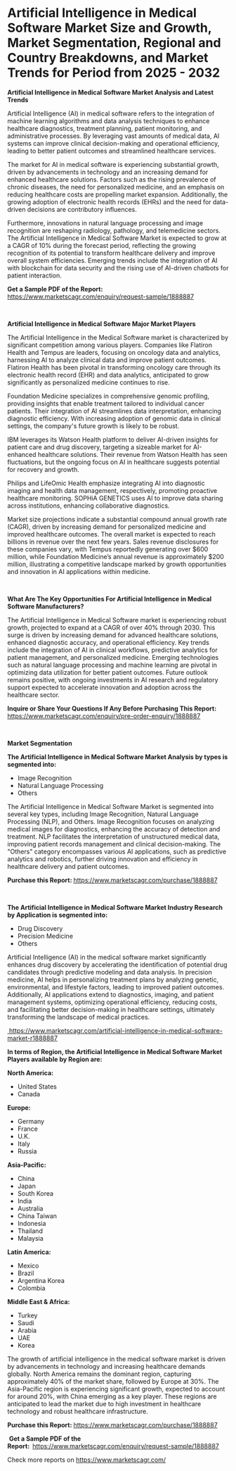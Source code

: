 <p><h1>Artificial Intelligence in Medical Software Market Size and Growth, Market Segmentation, Regional and Country Breakdowns, and Market Trends for Period from 2025 -  2032</h1></p><p><strong>Artificial Intelligence in Medical Software Market Analysis and Latest Trends</strong></p>
<p><p>Artificial Intelligence (AI) in medical software refers to the integration of machine learning algorithms and data analysis techniques to enhance healthcare diagnostics, treatment planning, patient monitoring, and administrative processes. By leveraging vast amounts of medical data, AI systems can improve clinical decision-making and operational efficiency, leading to better patient outcomes and streamlined healthcare services.</p><p>The market for AI in medical software is experiencing substantial growth, driven by advancements in technology and an increasing demand for enhanced healthcare solutions. Factors such as the rising prevalence of chronic diseases, the need for personalized medicine, and an emphasis on reducing healthcare costs are propelling market expansion. Additionally, the growing adoption of electronic health records (EHRs) and the need for data-driven decisions are contributory influences.</p><p>Furthermore, innovations in natural language processing and image recognition are reshaping radiology, pathology, and telemedicine sectors. The Artificial Intelligence in Medical Software Market is expected to grow at a CAGR of 10% during the forecast period, reflecting the growing recognition of its potential to transform healthcare delivery and improve overall system efficiencies. Emerging trends include the integration of AI with blockchain for data security and the rising use of AI-driven chatbots for patient interaction.</p></p>
<p><strong>Get a Sample PDF of the Report:&nbsp;</strong> <a href="https://www.marketscagr.com/enquiry/request-sample/1888887?utm_campaign=2959&utm_medium=2&utm_source=Github&utm_content=ia&utm_term=28032025&utm_id=artificial-intelligence-in-medical-software">https://www.marketscagr.com/enquiry/request-sample/1888887</a></p>
<p>&nbsp;</p>
<p><strong>Artificial Intelligence in Medical Software Major Market Players</strong></p>
<p><p>The Artificial Intelligence in the Medical Software market is characterized by significant competition among various players. Companies like Flatiron Health and Tempus are leaders, focusing on oncology data and analytics, harnessing AI to analyze clinical data and improve patient outcomes. Flatiron Health has been pivotal in transforming oncology care through its electronic health record (EHR) and data analytics, anticipated to grow significantly as personalized medicine continues to rise.</p><p>Foundation Medicine specializes in comprehensive genomic profiling, providing insights that enable treatment tailored to individual cancer patients. Their integration of AI streamlines data interpretation, enhancing diagnostic efficiency. With increasing adoption of genomic data in clinical settings, the company's future growth is likely to be robust.</p><p>IBM leverages its Watson Health platform to deliver AI-driven insights for patient care and drug discovery, targeting a sizeable market for AI-enhanced healthcare solutions. Their revenue from Watson Health has seen fluctuations, but the ongoing focus on AI in healthcare suggests potential for recovery and growth.</p><p>Philips and LifeOmic Health emphasize integrating AI into diagnostic imaging and health data management, respectively, promoting proactive healthcare monitoring. SOPHiA GENETICS uses AI to improve data sharing across institutions, enhancing collaborative diagnostics.</p><p>Market size projections indicate a substantial compound annual growth rate (CAGR), driven by increasing demand for personalized medicine and improved healthcare outcomes. The overall market is expected to reach billions in revenue over the next few years. Sales revenue disclosures for these companies vary, with Tempus reportedly generating over $600 million, while Foundation Medicine’s annual revenue is approximately $200 million, illustrating a competitive landscape marked by growth opportunities and innovation in AI applications within medicine.</p></p>
<p>&nbsp;</p>
<p><strong>What Are The Key Opportunities For Artificial Intelligence in Medical Software Manufacturers?</strong></p>
<p><p>The Artificial Intelligence in Medical Software market is experiencing robust growth, projected to expand at a CAGR of over 40% through 2030. This surge is driven by increasing demand for advanced healthcare solutions, enhanced diagnostic accuracy, and operational efficiency. Key trends include the integration of AI in clinical workflows, predictive analytics for patient management, and personalized medicine. Emerging technologies such as natural language processing and machine learning are pivotal in optimizing data utilization for better patient outcomes. Future outlook remains positive, with ongoing investments in AI research and regulatory support expected to accelerate innovation and adoption across the healthcare sector.</p></p>
<p><strong>Inquire or Share Your Questions If Any Before Purchasing This Report:</strong> <a href="https://www.marketscagr.com/enquiry/pre-order-enquiry/1888887?utm_campaign=2959&utm_medium=2&utm_source=Github&utm_content=ia&utm_term=28032025&utm_id=artificial-intelligence-in-medical-software">https://www.marketscagr.com/enquiry/pre-order-enquiry/1888887</a></p>
<p>&nbsp;</p>
<p><strong>Market Segmentation</strong></p>
<p><strong>The Artificial Intelligence in Medical Software Market Analysis by types is segmented into:</strong></p>
<p><ul><li>Image Recognition</li><li>Natural Language Processing</li><li>Others</li></ul></p>
<p><p>The Artificial Intelligence in Medical Software Market is segmented into several key types, including Image Recognition, Natural Language Processing (NLP), and Others. Image Recognition focuses on analyzing medical images for diagnostics, enhancing the accuracy of detection and treatment. NLP facilitates the interpretation of unstructured medical data, improving patient records management and clinical decision-making. The "Others" category encompasses various AI applications, such as predictive analytics and robotics, further driving innovation and efficiency in healthcare delivery and patient outcomes.</p></p>
<p><strong>Purchase this Report:&nbsp;</strong><a href="https://www.marketscagr.com/purchase/1888887?utm_campaign=2959&utm_medium=2&utm_source=Github&utm_content=ia&utm_term=28032025&utm_id=artificial-intelligence-in-medical-software">https://www.marketscagr.com/purchase/1888887</a></p>
<p>&nbsp;</p>
<p><strong>The Artificial Intelligence in Medical Software Market Industry Research by Application is segmented into:</strong></p>
<p><ul><li>Drug Discovery</li><li>Precision Medicine</li><li>Others</li></ul></p>
<p><p>Artificial Intelligence (AI) in the medical software market significantly enhances drug discovery by accelerating the identification of potential drug candidates through predictive modeling and data analysis. In precision medicine, AI helps in personalizing treatment plans by analyzing genetic, environmental, and lifestyle factors, leading to improved patient outcomes. Additionally, AI applications extend to diagnostics, imaging, and patient management systems, optimizing operational efficiency, reducing costs, and facilitating better decision-making in healthcare settings, ultimately transforming the landscape of medical practices.</p></p>
<p><a href="https://www.marketscagr.com/artificial-intelligence-in-medical-software-market-r1888887?utm_campaign=2959&utm_medium=2&utm_source=Github&utm_content=ia&utm_term=28032025&utm_id=artificial-intelligence-in-medical-software">&nbsp;https://www.marketscagr.com/artificial-intelligence-in-medical-software-market-r1888887</a></p>
<p><strong>In terms of Region, the Artificial Intelligence in Medical Software Market Players available by Region are:</strong></p>
<p>
    <p> <strong> North America: </strong>
        <ul>
            <li>United States</li>
            <li>Canada</li>
        </ul>
        </p> 
    <p> <strong> Europe: </strong>
        <ul>
            <li>Germany</li>
            <li>France</li>
            <li>U.K.</li>
            <li>Italy</li>
            <li>Russia</li>
        </ul>
        </p> 
    <p> <strong> Asia-Pacific: </strong>
        <ul>
            <li>China</li>
            <li>Japan</li>
            <li>South Korea</li>
            <li>India</li>
            <li>Australia</li>
            <li>China Taiwan</li>
            <li>Indonesia</li>
            <li>Thailand</li>
            <li>Malaysia</li>
        </ul>
        </p> 
    <p> <strong> Latin America: </strong>
        <ul>
            <li>Mexico</li>
            <li>Brazil</li>
            <li>Argentina Korea</li>
            <li>Colombia</li>
        </ul>
        </p> 
    <p> <strong> Middle East & Africa: </strong>
        <ul>
            <li>Turkey</li>
            <li>Saudi</li>
            <li>Arabia</li>
            <li>UAE</li>
            <li>Korea</li>
        </ul>
    </p>
    </p>
<p><p>The growth of artificial intelligence in the medical software market is driven by advancements in technology and increasing healthcare demands globally. North America remains the dominant region, capturing approximately 40% of the market share, followed by Europe at 30%. The Asia-Pacific region is experiencing significant growth, expected to account for around 20%, with China emerging as a key player. These regions are anticipated to lead the market due to high investment in healthcare technology and robust healthcare infrastructure.</p></p>
<p><strong>Purchase this Report: </strong><a href="https://www.marketscagr.com/purchase/1888887?utm_campaign=2959&utm_medium=2&utm_source=Github&utm_content=ia&utm_term=28032025&utm_id=artificial-intelligence-in-medical-software">https://www.marketscagr.com/purchase/1888887</a></p>
<p>&nbsp;<strong>Get a Sample PDF of the Report:&nbsp;&nbsp;</strong><a href="https://www.marketscagr.com/enquiry/request-sample/1888887?utm_campaign=2959&utm_medium=2&utm_source=Github&utm_content=ia&utm_term=28032025&utm_id=artificial-intelligence-in-medical-software">https://www.marketscagr.com/enquiry/request-sample/1888887</a></p>
<p><strong></strong></p>
<p>Check more reports on <a href="https://www.marketscagr.com/?utm_campaign=2959&utm_medium=2&utm_source=Github&utm_content=ia&utm_term=28032025&utm_id=artificial-intelligence-in-medical-software">https://www.marketscagr.com/</a></p>